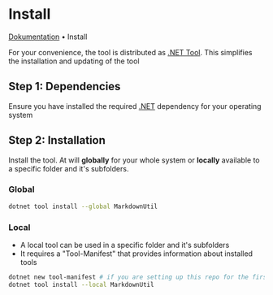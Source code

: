 # Install

[Dokumentation](../README.md) • Install

For your convenience, the tool is distributed as [.NET Tool](https://docs.microsoft.com/en-us/dotnet/core/tools/global-tools). This simplifies the installation and updating of the tool

## Step 1: Dependencies

Ensure you have installed the required [.NET](https://dotnet.microsoft.com/en-us/download/dotnet) dependency for your operating system



## Step 2: Installation

Install the tool. At will **globally** for your whole system or **locally**
available to a specific folder and it's subfolders.

### Global

```bash
dotnet tool install --global MarkdownUtil
```

### Local

- A local tool can be used in a specific folder and it's subfolders
- It requires a "Tool-Manifest" that provides information about installed tools

```bash
dotnet new tool-manifest # if you are setting up this repo for the first time
dotnet tool install --local MarkdownUtil
```
